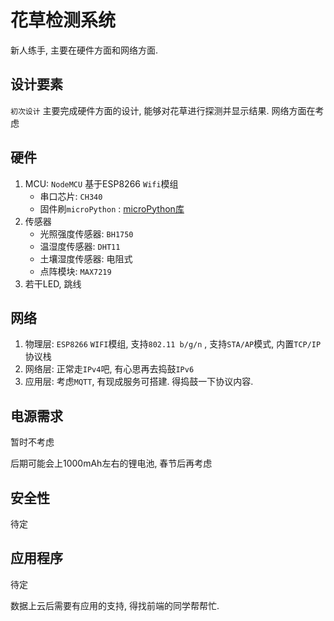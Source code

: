 # 花草检测系统

新人练手, 主要在硬件方面和网络方面.

## 设计要素

`初次设计` 主要完成硬件方面的设计, 能够对花草进行探测并显示结果. 网络方面在考虑

## 硬件

1. MCU: `NodeMCU` 基于ESP8266 `Wifi`模组
   - 串口芯片: `CH340` 
   - 固件刷`microPython` : [microPython库](http://docs.micropython.org/en/latest/library/index.html)
2. 传感器
   - 光照强度传感器: `BH1750`
   - 温湿度传感器: `DHT11`
   - 土壤湿度传感器: 电阻式
   - 点阵模块: `MAX7219`
3. 若干LED, 跳线

## 网络

1. 物理层: `ESP8266` `WIFI`模组, 支持`802.11 b/g/n` , 支持`STA/AP`模式, 内置`TCP/IP`协议栈
2. 网络层: 正常走`IPv4`吧, 有心思再去捣鼓`IPv6`
3. 应用层: 考虑`MQTT`, 有现成服务可搭建. 得捣鼓一下协议内容.

## 电源需求

暂时不考虑

后期可能会上1000mAh左右的锂电池, 春节后再考虑

## 安全性

待定

## 应用程序

待定

数据上云后需要有应用的支持, 得找前端的同学帮帮忙.
